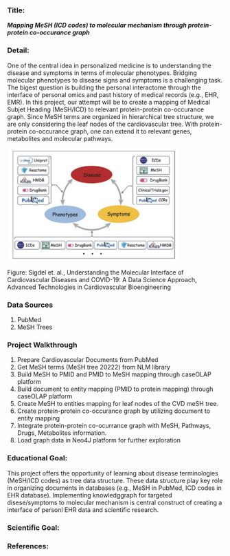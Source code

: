 ### Title: 
***Mapping MeSH (ICD codes) to molecular mechanism through protein-protein co-occurance graph***

### Detail:

One of the central idea in personalized medicine is to understanding the disease and symptoms in terms of molecular phenotypes. Bridging molecular phenotypes to disease signs and symptoms is a challenging task. The bigest question is building the personal interactome through the interface of personal omics and past history of medical records (e.g., EHR, EMR). In this project, our attempt will be to create a mapping of Medical Subjet Heading (MeSH/ICD) to relevant protein-protein co-occurance graph. Since MeSH terms are organized in hierarchical tree structure, we are only considering the leaf nodes of the cardiovascular tree.  With protein-protein co-occurance graph, one can extend it to relevant genes, metabolites and molecular pathways. 

<img src="plots/pmed.png" alt="drawing" width="400"/>

Figure: Sigdel et. al., Understanding the Molecular Interface
of Cardiovascular Diseases and COVID-19:
A Data Science Approach, Advanced Technologies in Cardiovascular Bioengineering


### Data Sources

1. PubMed
2. MeSH Trees

### Project Walkthrough

1. Prepare Cardiovascular Documents from PubMed
2. Get MeSH terms (MeSH tree 20222) from NLM library 
3. Build MeSH to PMID and PMID to MeSH mapping through caseOLAP platform
4. Build document to entity mapping (PMID to protein mapping) through caseOLAP platform
5. Create MeSH to entities mapping for leaf nodes of the CVD meSH tree.
6. Create protein-protein co-occurance graph by utilizing document to entity mapping
7. Integrate protein-protein co-ocurrance graph with MeSH, Pathways, Drugs, Metabolites information.
8. Load graph data in Neo4J platform for further exploration

### Educational Goal:
This project offers the opportunity of learning about disease terminologies (MeSH/ICD codes) as tree data structure. These data structure play key role in organizing documents in databases (e.g., MeSH in PubMed, ICD codes in EHR database). Implementing knowledggraph for targeted disese/symptoms to molecular mechanism is central construct of creating a interface of personl EHR data and scientific research.

### Scientific Goal:


### References: 



